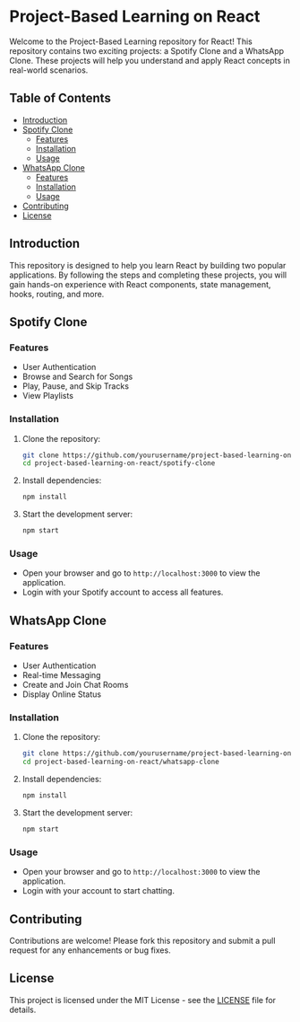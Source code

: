 # Project-Based Learning on React

Welcome to the Project-Based Learning repository for React! This repository contains two exciting projects: a Spotify Clone and a WhatsApp Clone. These projects will help you understand and apply React concepts in real-world scenarios.

## Table of Contents

- [Introduction](#introduction)
- [Spotify Clone](#spotify-clone)
  - [Features](#features)
  - [Installation](#installation)
  - [Usage](#usage)
- [WhatsApp Clone](#whatsapp-clone)
  - [Features](#features-1)
  - [Installation](#installation-1)
  - [Usage](#usage-1)
- [Contributing](#contributing)
- [License](#license)

## Introduction

This repository is designed to help you learn React by building two popular applications. By following the steps and completing these projects, you will gain hands-on experience with React components, state management, hooks, routing, and more.


## Spotify Clone

### Features

- User Authentication
- Browse and Search for Songs
- Play, Pause, and Skip Tracks
- View Playlists

### Installation

1. Clone the repository:
    ```bash
    git clone https://github.com/yourusername/project-based-learning-on-react.git
    cd project-based-learning-on-react/spotify-clone
    ```

2. Install dependencies:
    ```bash
    npm install
    ```

3. Start the development server:
    ```bash
    npm start
    ```

### Usage

- Open your browser and go to `http://localhost:3000` to view the application.
- Login with your Spotify account to access all features.

## WhatsApp Clone

### Features

- User Authentication
- Real-time Messaging
- Create and Join Chat Rooms
- Display Online Status

### Installation

1. Clone the repository:
    ```bash
    git clone https://github.com/yourusername/project-based-learning-on-react.git
    cd project-based-learning-on-react/whatsapp-clone
    ```

2. Install dependencies:
    ```bash
    npm install
    ```

3. Start the development server:
    ```bash
    npm start
    ```

### Usage

- Open your browser and go to `http://localhost:3000` to view the application.
- Login with your account to start chatting.

## Contributing

Contributions are welcome! Please fork this repository and submit a pull request for any enhancements or bug fixes.

## License

This project is licensed under the MIT License - see the [LICENSE](LICENSE) file for details.


